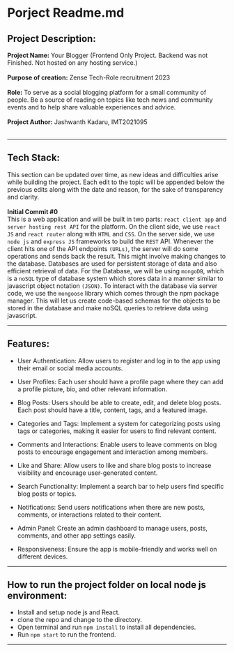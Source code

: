 # Porject Readme.md
## Project Description:

**Project Name:** Your Blogger (Frontend Only Project. Backend was not Finished. Not hosted on any hosting service.)<br><br>
**Purpose of creation:** Zense Tech-Role recruitment 2023 <br><br>
**Role:** To serve as a social blogging platform for a small community of people. Be a source of reading on topics like tech news and community events and to help share valuable experiences and advice. <br><br>
**Project Author:** Jashwanth Kadaru, IMT2021095 <br><br>

<hr>

## Tech Stack:

This section can be updated over time, as new ideas and difficulties arise while building the project. Each edit to the topic will be appended below the previous edits along with the date and reason, for the sake of transparency and clarity.
<br><br>
**Initial Commit #0** <br>
This is a web application and will be built in two parts: `react client app` and `server hosting rest API` for the platform. On the client side, we use `react JS` and `react router` along with `HTML` and `CSS`. On the server side, we use `node js` and `express JS` frameworks to build the `REST` API. Whenever the client hits one of the API endpoints `(URLs)`, the server will do some operations and sends back the result. This might involve making changes to the database. Databases are used for persistent storage of data and also efficient retrieval of data. For the Database, we will be using `mongoDB`, which is a `noSQL` type of database system which stores data in a manner similar to javascript object notation `(JSON)`. To interact with the database via server code, we use the `mongoose` library which comes through the npm package manager. This will let us create code-based schemas for the objects to be stored in the database and make noSQL queries to retrieve data using javascript.    

<hr>

## Features:
* User Authentication: Allow users to register and log in to the app using their email or social media accounts.

* User Profiles: Each user should have a profile page where they can add a profile picture, bio, and other relevant information.

* Blog Posts: Users should be able to create, edit, and delete blog posts. Each post should have a title, content, tags, and a featured image.

* Categories and Tags: Implement a system for categorizing posts using tags or categories, making it easier for users to find relevant content.

* Comments and Interactions: Enable users to leave comments on blog posts to encourage engagement and interaction among members.

* Like and Share: Allow users to like and share blog posts to increase visibility and encourage user-generated content.

* Search Functionality: Implement a search bar to help users find specific blog posts or topics.

* Notifications: Send users notifications when there are new posts, comments, or interactions related to their content.

* Admin Panel: Create an admin dashboard to manage users, posts, comments, and other app settings easily.

* Responsiveness: Ensure the app is mobile-friendly and works well on different devices.
<hr>

## How to run the project folder on local node js environment:
* Install and setup node js and React.
* clone the repo and change to the directory.
* Open terminal and run `npm install` to install all dependencies.
* Run `npm start` to run the frontend. 
<hr>

